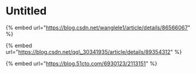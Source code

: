 # Untitled

{% embed url="https://blog.csdn.net/wanglele1/article/details/86566067" %}

{% embed url="https://blog.csdn.net/qq\_30341935/article/details/89354312" %}

{% embed url="https://blog.51cto.com/6930123/2113151" %}



